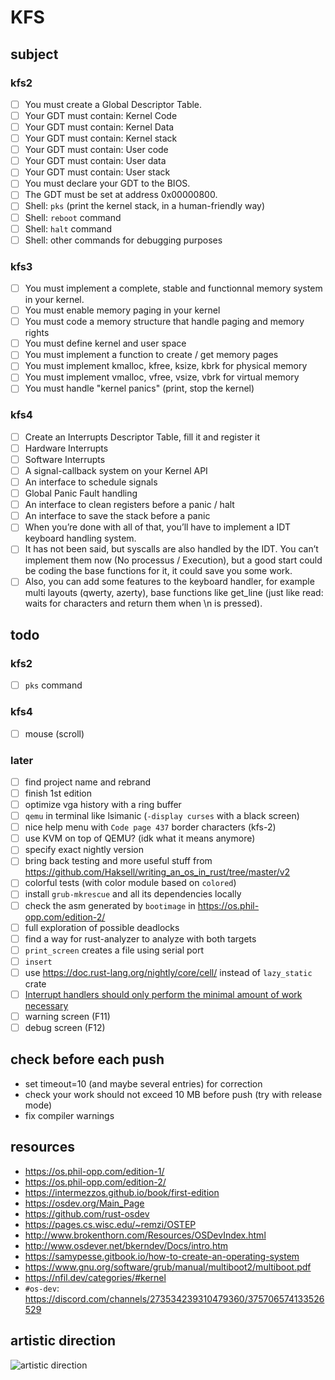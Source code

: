# KFS

## subject

### kfs2

-   [ ] You must create a Global Descriptor Table.
-   [ ] Your GDT must contain: Kernel Code
-   [ ] Your GDT must contain: Kernel Data
-   [ ] Your GDT must contain: Kernel stack
-   [ ] Your GDT must contain: User code
-   [ ] Your GDT must contain: User data
-   [ ] Your GDT must contain: User stack
-   [ ] You must declare your GDT to the BIOS.
-   [ ] The GDT must be set at address 0x00000800.
-   [ ] Shell: `pks` (print the kernel stack, in a human-friendly way)
-   [ ] Shell: `reboot` command
-   [ ] Shell: `halt` command
-   [ ] Shell: other commands for debugging purposes

### kfs3

-   [ ] You must implement a complete, stable and functionnal memory system in your kernel.
-   [ ] You must enable memory paging in your kernel
-   [ ] You must code a memory structure that handle paging and memory rights
-   [ ] You must define kernel and user space
-   [ ] You must implement a function to create / get memory pages
-   [ ] You must implement kmalloc, kfree, ksize, kbrk for physical memory
-   [ ] You must implement vmalloc, vfree, vsize, vbrk for virtual memory
-   [ ] You must handle "kernel panics" (print, stop the kernel)

### kfs4

-   [ ] Create an Interrupts Descriptor Table, fill it and register it
-   [ ] Hardware Interrupts
-   [ ] Software Interrupts
-   [ ] A signal-callback system on your Kernel API
-   [ ] An interface to schedule signals
-   [ ] Global Panic Fault handling
-   [ ] An interface to clean registers before a panic / halt
-   [ ] An interface to save the stack before a panic
-   [ ] When you’re done with all of that, you’ll have to implement a IDT keyboard handling system.
-   [ ] It has not been said, but syscalls are also handled by the IDT. You can’t implement them now (No processus / Execution), but a good start could be coding the base functions for it, it could save you some work.
-   [ ] Also, you can add some features to the keyboard handler, for example multi layouts (qwerty, azerty), base functions like get_line (just like read: waits for characters and return them when \n is pressed).

## todo

### kfs2

-   [ ] `pks` command

### kfs4

-   [ ] mouse (scroll)

### later

-   [ ] find project name and rebrand
-   [ ] finish 1st edition
-   [ ] optimize vga history with a ring buffer
-   [ ] `qemu` in terminal like lsimanic (`-display curses` with a black screen)
-   [ ] nice help menu with `Code page 437` border characters (kfs-2)
-   [ ] use KVM on top of QEMU? (idk what it means anymore)
-   [ ] specify exact nightly version
-   [ ] bring back testing and more useful stuff from https://github.com/Haksell/writing_an_os_in_rust/tree/master/v2
-   [ ] colorful tests (with color module based on `colored`)
-   [ ] install `grub-mkrescue` and all its dependencies locally
-   [ ] check the asm generated by `bootimage` in https://os.phil-opp.com/edition-2/
-   [ ] full exploration of possible deadlocks
-   [ ] find a way for rust-analyzer to analyze with both targets
-   [ ] `print_screen` creates a file using serial port
-   [ ] `insert`
-   [ ] use https://doc.rust-lang.org/nightly/core/cell/ instead of `lazy_static` crate
-   [ ] [Interrupt handlers should only perform the minimal amount of work necessary](https://os.phil-opp.com/async-await/#scancode-queue)
-   [ ] warning screen (F11)
-   [ ] debug screen (F12)

## check before each push

-   set timeout=10 (and maybe several entries) for correction
-   check your work should not exceed 10 MB before push (try with release mode)
-   fix compiler warnings

## resources

-   https://os.phil-opp.com/edition-1/
-   https://os.phil-opp.com/edition-2/
-   https://intermezzos.github.io/book/first-edition
-   https://osdev.org/Main_Page
-   https://github.com/rust-osdev
-   https://pages.cs.wisc.edu/~remzi/OSTEP
-   http://www.brokenthorn.com/Resources/OSDevIndex.html
-   http://www.osdever.net/bkerndev/Docs/intro.htm
-   https://samypesse.gitbook.io/how-to-create-an-operating-system
-   https://www.gnu.org/software/grub/manual/multiboot2/multiboot.pdf
-   https://nfil.dev/categories/#kernel
-   `#os-dev`: https://discord.com/channels/273534239310479360/375706574133526529

## artistic direction

![artistic direction](https://upload.wikimedia.org/wikipedia/commons/a/a0/VirtualBox_TempleOS_x64_27_02_2021_20_43_48.png)

